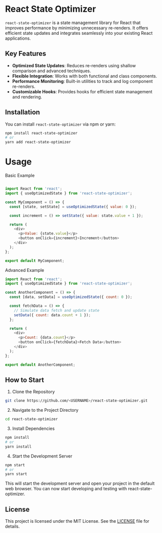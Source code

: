 # React State Optimizer

`react-state-optimizer` is a state management library for React that improves performance by minimizing unnecessary re-renders. It offers efficient state updates and integrates seamlessly into your existing React applications.

## Key Features

- **Optimized State Updates**: Reduces re-renders using shallow comparison and advanced techniques.
- **Flexible Integration**: Works with both functional and class components.
- **Performance Monitoring**: Built-in utilities to track and log component re-renders.
- **Customizable Hooks**: Provides hooks for efficient state management and rendering.

## Installation

You can install `react-state-optimizer` via npm or yarn:

```bash
npm install react-state-optimizer
# or
yarn add react-state-optimizer
```

# Usage
 Basic Example

```js

import React from 'react';
import { useOptimizedState } from 'react-state-optimizer';

const MyComponent = () => {
  const [state, setState] = useOptimizedState({ value: 0 });

  const increment = () => setState({ value: state.value + 1 });

  return (
    <div>
      <p>Value: {state.value}</p>
      <button onClick={increment}>Increment</button>
    </div>
  );
};

export default MyComponent;
```

Advanced Example
```js
import React from 'react';
import { useOptimizedState } from 'react-state-optimizer';

const AnotherComponent = () => {
  const [data, setData] = useOptimizedState({ count: 0 });

  const fetchData = () => {
    // Simulate data fetch and update state
    setData({ count: data.count + 1 });
  };

  return (
    <div>
      <p>Count: {data.count}</p>
      <button onClick={fetchData}>Fetch Data</button>
    </div>
  );
};

export default AnotherComponent;
```

## How to Start

1. Clone the Repository

```bash
git clone https://github.com/<USERNAME>/react-state-optimizer.git
```

2. Navigate to the Project Directory

```bash
cd react-state-optimizer
```

3. Install Dependencies

```bash
npm install
# or
yarn install
```

4. Start the Development Server

```bash
npm start
# or
yarn start
```

This will start the development server and open your project in the default web browser. You can now start developing and testing with react-state-optimizer.


## License
This project is licensed under the MIT License. See the [LICENSE](LICENSE.md) file for details.
